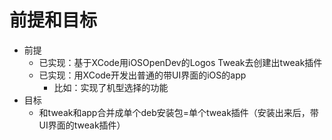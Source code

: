 # 前提和目标

* 前提
  * 已实现：基于XCode用iOSOpenDev的Logos Tweak去创建出tweak插件
  * 已实现：用XCode开发出普通的带UI界面的iOS的app
    * 比如：实现了机型选择的功能
* 目标
  * 和tweak和app合并成单个deb安装包=单个tweak插件（安装出来后，带UI界面的tweak插件）
